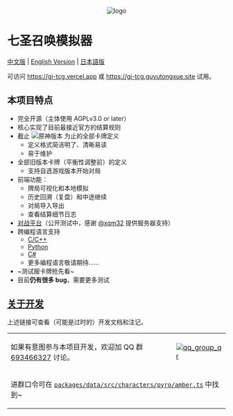 <center>

![logo](./docs/images/logo.png)

</center>

# 七圣召唤模拟器

[中文版](./README.md)  | [English Version](./README.en.md) | [日本語版](./README.jp.md)

可访问 https://gi-tcg.vercel.app 或 https://gi-tcg.guyutongxue.site 试用。

## 本项目特点

- 完全开源（主体使用 AGPLv3.0 or later）
- 核心实现了目前最接近官方的结算规则
- 截止 ![原神版本](https://img.shields.io/badge/dynamic/json?url=https%3A%2F%2Fgi.xqm32.org%2Fapi%2Fversion&query=%24.currentGameVersion&label=%E5%8E%9F%E7%A5%9E
) 为止的全部卡牌定义
  - 定义格式简洁明了、清晰易读
  - 易于维护
- 全部旧版本卡牌（平衡性调整前）的定义
  - 支持自选游戏版本开始对局
- 前端功能：
  - 牌局可视化和本地模拟
  - 历史回溯（复盘）和中途继续
  - 对局导入导出
  - 查看结算细节日志
- [对战平台](https://gi.xqm32.org)（公开测试中，感谢 [@xqm32](https://github.com/xqm32) 提供服务器支持）
- 跨编程语言支持
  - [C/C++](./packages/cbinding/)
  - [Python](./packages/pybinding/)
  - [C#](./packages/csbinding/)
  - 更多编程语言敬请期待……
- ~测试服卡牌抢先看~
- 目前**仍有很多 bug**，需要更多测试

## [关于开发](./docs/development/README.md)

上述链接可查看（可能是过时的）开发文档和注记。

<table>
<tbody>
<tr>
<td>

如果有意图参与本项目开发，欢迎加 QQ 群 [693466327](https://qm.qq.com/q/X7XpZg4rW8) 讨论。

</td>
<td>

[![qq_group_qr](./docs/images/qq_group.jpg)](https://qm.qq.com/q/X7XpZg4rW8)

</td>
<tr>
<td colspan="2">

进群口令可在 [`packages/data/src/characters/pyro/amber.ts`](./packages/data/src/characters/pyro/amber.ts) 中找到~

</td>
</tr>
</tbody>
</table>


